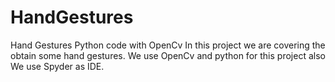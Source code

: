 # HandGestures
Hand Gestures Python code with OpenCv
In this project we are covering the obtain some hand gestures.
We use OpenCv and python for this project also  We use Spyder as IDE.
